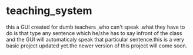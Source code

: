 # teaching_system
this a GUI created for dumb teachers ,who can't speak .what they have to do is that type any sentence which he/she has to say infront of the class and the GUI will automaticaly speak that particular sentence.this is a very basic project updated yet.the newer version of this project will come soon.  
